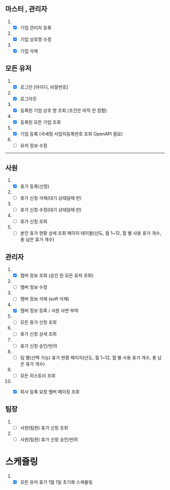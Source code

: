 ## 마스터 , 관리자
1. - [x] 기업 관리자 등록
2. - [x] 기업 상호명 수정 
3. - [x] 기업 삭제 

## 모든 유저 
1. - [x] 로그인 [아이디, 비밀번호]
2. - [x] 로그아웃  
3. - [x] 등록된 기업 상호 명 조회 (조건은 아직 안 정함)
4. - [x] 등록된 모든 기업 조회
5. - [x] 기업 등록 (국세청 사업자등록번호 조회 OpenAPI 필요)
6. - [ ] 유저 정보 수정
-- -- 

## 사원
1. - [x] 휴가 등록(신청) 
2. - [ ] 휴가 신청 삭제(대기 상태일때 만)
3. - [ ] 휴가 신청 수정(대기 상태일때 만)
4. - [ ] 휴가 신청 조회
5. - [ ] 본인 휴가 현황 상세 조회 페이지 테이블(년도, 월 1~12, 월 별 사용 휴가 개수, 총 남은 휴가 개수) 

## 관리자 
1. - [x] 멤버 정보 조회 (승인 된 모든 유저 조회)
3. - [ ] 멤버 정보 수정 
4. - [ ] 멤버 정보 삭제 (soft 삭제)
5. - [x] 멤버 정보 등록 / 사원 사번 부여  
6. - [ ] 모든 휴가 신청 조회 
7. - [ ] 휴가 신청 상세 조회
8. - [ ] 휴가 신청 승인/반려
9. - [ ] 팀 별(선택 가능) 휴가 현황 페이지(년도, 월 1~12, 월 별 사용 휴가 개수, 총 남은 휴가 개수)
10. - [ ] 모든 히스토리 조회 
11. - [x] 회사 등록 요청 멤버 페이징 조회


## 팀장
1. - [ ] 사원(팀원) 휴가 신청 조회
2. - [ ] 사원(팀원) 휴가 신청 승인/반려

# 스케쥴링
1. - [x] 모든 유저 휴가 1월 1일 초기화 스케쥴링 
